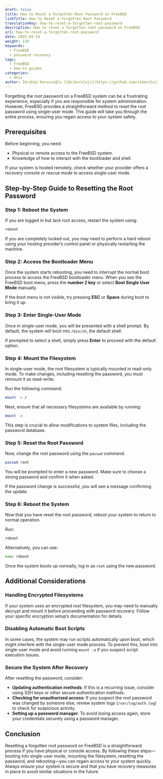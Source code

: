```yaml
---
draft: false
title: How to Reset a Forgotten Root Password on FreeBSD
linkTitle: How to Reset a Forgotten Root Password
translationKey: how-to-reset-a-forgotten-root-password
description: How to reset a forgotten root password on FreeBSD
url: how-to-reset-a-forgotten-root-password
date: 2025-03-14
weight: 110
keywords:
  - FreeBSD
  - password recovery
tags:
  - FreeBSD
  - how-to guides
categories:
  - Unix
author: İbrahim Korucuoğlu ([@siberoloji](https://github.com/siberoloji))
---
```


Forgetting the root password on a FreeBSD system can be a frustrating experience, especially if you are responsible for system administration. However, FreeBSD provides a straightforward method to reset the root password using single-user mode. This guide will take you through the entire process, ensuring you regain access to your system safely.

## Prerequisites

Before beginning, you need:

- Physical or remote access to the FreeBSD system.
- Knowledge of how to interact with the bootloader and shell.

If your system is hosted remotely, check whether your provider offers a recovery console or rescue mode to access single-user mode.

## Step-by-Step Guide to Resetting the Root Password

### Step 1: Reboot the System

If you are logged in but lack root access, restart the system using:

```sh
reboot
```

If you are completely locked out, you may need to perform a hard reboot using your hosting provider’s control panel or physically restarting the machine.

### Step 2: Access the Bootloader Menu

Once the system starts rebooting, you need to interrupt the normal boot process to access the FreeBSD bootloader menu. When you see the FreeBSD boot menu, press the **number 2 key** or select **Boot Single User Mode** manually.

If the boot menu is not visible, try pressing **ESC** or **Space** during boot to bring it up.

### Step 3: Enter Single-User Mode

Once in single-user mode, you will be presented with a shell prompt. By default, the system will boot into `/bin/sh`, the default shell.

If prompted to select a shell, simply press **Enter** to proceed with the default option.

### Step 4: Mount the Filesystem

In single-user mode, the root filesystem is typically mounted in read-only mode. To make changes, including resetting the password, you must remount it as read-write.

Run the following command:

```sh
mount -u /
```

Next, ensure that all necessary filesystems are available by running:

```sh
mount -a
```

This step is crucial to allow modifications to system files, including the password database.

### Step 5: Reset the Root Password

Now, change the root password using the `passwd` command:

```sh
passwd root
```

You will be prompted to enter a new password. Make sure to choose a strong password and confirm it when asked.

If the password change is successful, you will see a message confirming the update.

### Step 6: Reboot the System

Now that you have reset the root password, reboot your system to return to normal operation.

Run:

```sh
reboot
```

Alternatively, you can use:

```sh
exec reboot
```

Once the system boots up normally, log in as `root` using the new password.

## Additional Considerations

### Handling Encrypted Filesystems

If your system uses an encrypted root filesystem, you may need to manually decrypt and mount it before proceeding with password recovery. Follow your specific encryption setup’s documentation for details.

### Disabling Automatic Boot Scripts

In some cases, the system may run scripts automatically upon boot, which might interfere with the single-user mode process. To prevent this, boot into single-user mode and avoid running `mount -a` if you suspect script execution issues.

### Secure the System After Recovery

After resetting the password, consider:

- **Updating authentication methods**: If this is a recurring issue, consider using SSH keys or other secure authentication methods.
- **Checking for unauthorized access**: If you suspect the root password was changed by someone else, review system logs (`/var/log/auth.log`) to check for suspicious activity.
- **Setting up a password manager**: To avoid losing access again, store your credentials securely using a password manager.

## Conclusion

Resetting a forgotten root password on FreeBSD is a straightforward process if you have physical or console access. By following these steps—booting into single-user mode, mounting the filesystem, resetting the password, and rebooting—you can regain access to your system quickly. Always ensure your system is secure and that you have recovery measures in place to avoid similar situations in the future.
